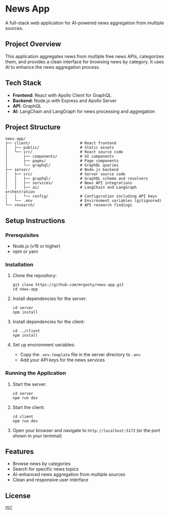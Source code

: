 # News App

A full-stack web application for AI-powered news aggregation from multiple sources.

## Project Overview

This application aggregates news from multiple free news APIs, categorizes them, and provides a clean interface for browsing news by category. It uses AI to enhance the news aggregation process.

## Tech Stack

- **Frontend**: React with Apollo Client for GraphQL
- **Backend**: Node.js with Express and Apollo Server
- **API**: GraphQL
- **AI**: LangChain and LangGraph for news processing and aggregation

## Project Structure

```
news-app/
├── client/                      # React frontend
│   ├── public/                  # Static assets
│   └── src/                     # React source code
│       ├── components/          # UI components
│       ├── pages/               # Page components
│       └── graphql/             # GraphQL queries
├── server/                      # Node.js backend
│   ├── src/                     # Server source code
│   │   ├── graphql/             # GraphQL schema and resolvers
│   │   ├── services/            # News API integrations
│   │   ├── ai/                  # LangChain and LangGraph orchestration
│   │   └── config/              # Configuration including API keys
│   └── .env                     # Environment variables (gitignored)
└── research/                    # API research findings
```

## Setup Instructions

### Prerequisites

- Node.js (v16 or higher)
- npm or yarn

### Installation

1. Clone the repository:
   ```
   git clone https://github.com/mrgooty/news-app.git
   cd news-app
   ```

2. Install dependencies for the server:
   ```
   cd server
   npm install
   ```

3. Install dependencies for the client:
   ```
   cd ../client
   npm install
   ```

4. Set up environment variables:
   - Copy the `.env.template` file in the server directory to `.env`
   - Add your API keys for the news services

### Running the Application

1. Start the server:
   ```
   cd server
   npm run dev
   ```

2. Start the client:
   ```
   cd client
   npm run dev
   ```

3. Open your browser and navigate to `http://localhost:5173` (or the port shown in your terminal)

## Features

- Browse news by categories
- Search for specific news topics
- AI-enhanced news aggregation from multiple sources
- Clean and responsive user interface

## License

ISC